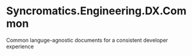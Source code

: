 # Syncromatics.Engineering.DX.Common
Common languge-agnostic documents for a consistent developer experience
